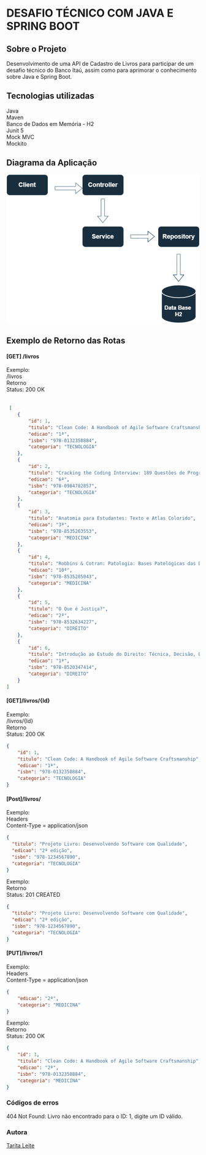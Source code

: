 
# DESAFIO TÉCNICO COM JAVA E SPRING BOOT

## Sobre o Projeto
Desenvolvimento de uma API de Cadastro de Livros para participar de um desafio técnico do Banco Itaú, assim como para aprimorar o conhecimento sobre Java e Spring Boot.

## Tecnologias utilizadas

Java  
Maven  
Banco de Dados em Memória - H2  
Junit 5  
Mock MVC  
Mockito

## Diagrama da Aplicação
![Diagrama](https://raw.githubusercontent.com/taritaleite/cadastroLivro/main/img/Diagrama.png)

## Exemplo de Retorno das Rotas

#### [GET] /livros

Exemplo:  
/livros  
Retorno  
Status: 200 OK

```json

 [
	{
		"id": 1,
		"titulo": "Clean Code: A Handbook of Agile Software Craftsmanship",
		"edicao": "1ª",
		"isbn": "978-0132350884",
		"categoria": "TECNOLOGIA"
	},
	{
		"id": 2,
		"titulo": "Cracking the Coding Interview: 189 Questões de Programação e Soluções",
		"edicao": "6ª",
		"isbn": "978-0984782857",
		"categoria": "TECNOLOGIA"
	},
	{
		"id": 3,
		"titulo": "Anatomia para Estudantes: Texto e Atlas Colorido",
		"edicao": "3ª",
		"isbn": "978-8535263553",
		"categoria": "MEDICINA"
	},
	{
		"id": 4,
		"titulo": "Robbins & Cotran: Patologia: Bases Patológicas das Doenças",
		"edicao": "10ª",
		"isbn": "978-8535285043",
		"categoria": "MEDICINA"
	},
	{
		"id": 5,
		"titulo": "O Que é Justiça?",
		"edicao": "2ª",
		"isbn": "978-8532634227",
		"categoria": "DIREITO"
	},
	{
		"id": 6,
		"titulo": "Introdução ao Estudo do Direito: Técnica, Decisão, Dominação",
		"edicao": "1ª",
		"isbn": "978-8520347414",
		"categoria": "DIREITO"
	}
]

```

#### [GET]/livros/{Id}

Exemplo:  
/livros/{Id}  
Retorno  
Status: 200 OK

```json
{
	"id": 1,
	"titulo": "Clean Code: A Handbook of Agile Software Craftsmanship",
	"edicao": "1ª",
	"isbn": "978-0132350884",
	"categoria": "TECNOLOGIA"
}

```
#### [Post]/livros/

Exemplo:  
Headers  
Content-Type = application/json

```json
{
  "titulo": "Projeto Livro: Desenvolvendo Software com Qualidade",
  "edicao": "2ª edição",
  "isbn": "978-1234567890",
  "categoria": "TECNOLOGIA"
}
```
Exemplo:    
Retorno  
Status: 201 CREATED

```json
{
  "titulo": "Projeto Livro: Desenvolvendo Software com Qualidade",
  "edicao": "2ª edição",
  "isbn": "978-1234567890",
  "categoria": "TECNOLOGIA"
}
```

#### [PUT]/livros/1

Exemplo:  
Headers  
Content-Type = application/json

```json
{
	"edicao": "2ª",
	"categoria": "MEDICINA"
}
```
Exemplo:    
Retorno  
Status: 200 OK

```json
{
	"id": 1,
	"titulo": "Clean Code: A Handbook of Agile Software Craftsmanship",
	"edicao": "2ª",
	"isbn": "978-0132350884",
	"categoria": "MEDICINA"
}
```

### Códigos de erros
404 Not Found: Livro não encontrado para o ID: 1, digite um ID válido.


### Autora

[Tarita Leite](https://www.linkedin.com/in/taritaleite/)



